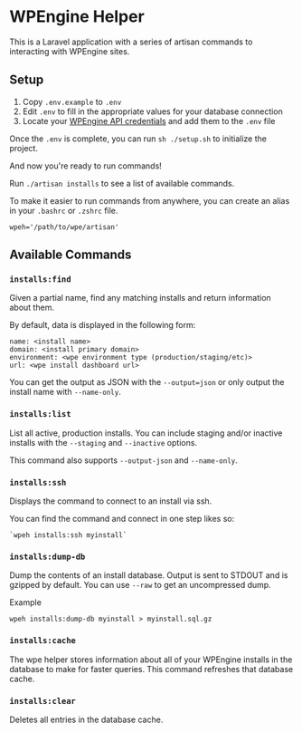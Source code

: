 # WPEngine Helper

This is a Laravel application with a series of artisan commands to interacting with WPEngine sites.

## Setup

1. Copy `.env.example` to `.env`
1. Edit `.env` to fill in the appropriate values for your database connection
1. Locate your [WPEngine API credentials](https://my.wpengine.com/api_access) and add them to the `.env` file

Once the `.env` is complete, you can run `sh ./setup.sh` to initialize the project.

And now you're ready to run commands!

Run `./artisan installs` to see a list of available commands.

To make it easier to run commands from anywhere, you can create an alias in your `.bashrc` or `.zshrc` file.

`wpeh='/path/to/wpe/artisan'`

## Available Commands

### `installs:find`

Given a partial name, find any matching installs and return information about them.

By default, data is displayed in the following form:

```
name: <install name>
domain: <install primary domain>
environment: <wpe environment type (production/staging/etc)>
url: <wpe install dashboard url>
```

You can get the output as JSON with the `--output=json` or only output the install name with `--name-only`.

### `installs:list`

List all active, production installs. You can include staging and/or inactive installs with the `--staging` and `--inactive` options.

This command also supports `--output-json` and `--name-only`.

### `installs:ssh`

Displays the command to connect to an install via ssh.

You can find the command and connect in one step likes so:

```
`wpeh installs:ssh myinstall`
```

### `installs:dump-db`

Dump the contents of an install database. Output is sent to STDOUT and is gzipped by default. You can use `--raw` to get an uncompressed dump.

Example

```
wpeh installs:dump-db myinstall > myinstall.sql.gz
```

### `installs:cache`

The wpe helper stores information about all of your WPEngine installs in the database to make for faster queries. This command refreshes that database cache.

### `installs:clear`

Deletes all entries in the database cache.
